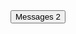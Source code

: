 <script>
  import { Button, Indicator } from 'svelte-5-ui-lib'
</script>

<Button class="gap-2">
	Messages
	<Indicator color="none" class="bg-primary-200 text-xs text-primary-800 font-semibold" size="lg">2</Indicator>
</Button>